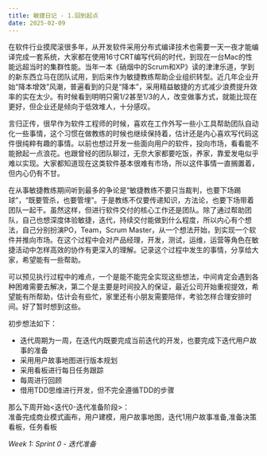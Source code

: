 ```yaml
---
title: 敏捷日记 - 1.回到起点
date: 2025-02-09
---
```


在软件行业摸爬滚很多年，从开发软件采用分布式编译技术也需要一天一夜才能编译完成一套系统，大家都在使用16寸CRT编写代码的时代，到现在一台Mac的性能远超当时的集群性能。当年一本《硝烟中的Scrum和XP》读的津津乐道，学到的新东西立马在团队试用，到后来作为敏捷教练帮助企业组织转型。近几年企业开始“降本增效”风潮，普遍看到的只是“降本”，采用精益敏捷的方式减少浪费提升效率的实在太少。有时候看到明明只需1/2甚至1/3的人，改变做事方式，就能比现在更好，但企业还是倾向于低效堆人，十分感叹。

言归正传，很早作为软件工程师的时候，喜欢在工作外写一些小工具帮助团队自动化一些事情，这个习惯在做教练的时候也继续保持着，估计还是内心喜欢写代码这件很纯粹有趣的事情。以前也想过开发一些面向用户的软件，投向市场，看看能不能掀起一点浪花。也跟曾经的团队聊过，无奈大家都要吃饭，养家，靠爱发电似乎难以实现。大家都知道现在这类软件基本很难有市场，所以这件事情一直搁置着，但内心仍有不甘。

在从事敏捷教练期间听到最多的争论是“敏捷教练不要只当裁判，也要下场踢球”，“既要管杀，也要管埋”。于是教练不仅要传递知识，方法论，也要下场带着团队一起干。虽然这样，但进行软件交付的核心工作还是团队。除了通过帮助团队，自己也想深度体验敏捷，迭代，持续交付能做到什么程度，所以内心有个想法，自己分别扮演PO，Team，Scrum Master，从一个想法开始，到实现一个软件并推向市场。在这个过程中会对产品经理，开发，测试，运维，运营等角色在敏捷活动中怎样高效的协作有更深入的理解。记录这个过程中发生的事情，分享给大家，希望能有一些帮助。

可以预见执行过程中的难点，一个是能不能完全实现这些想法，中间肯定会遇到各种困难需要去解决，第二个是主要是时间投入的保证，最近公司开始重视提效，希望能有所帮助，估计会有些忙，家里还有小朋友需要陪伴，考验怎样合理安排时间。好了暂时想到这些。

初步想法如下：
- 迭代周期为一周，在迭代内既要完成当前迭代的开发，也要完成下迭代用户故事的准备
- 采用用户故事地图进行版本规划
- 采用看板进行每日任务跟踪
- 每周进行回顾
- 借用TDD思维进行开发，但不完全遵循TDD的步骤

那么下周开始<迭代0-迭代准备阶段>：  
准备完成商业模式画布，用户建模，用户故事地图，迭代1用户故事准备,准备决策看板，任务看板



*Week 1: Sprint 0 - 迭代准备*
